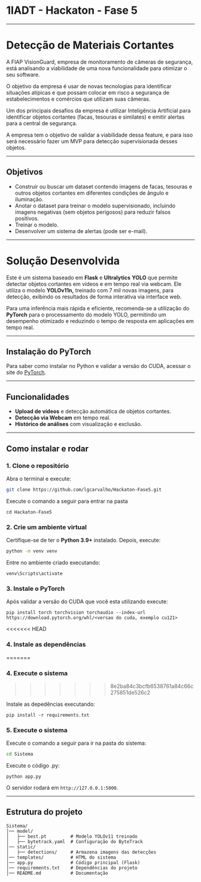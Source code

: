 # 1IADT - Hackaton - Fase 5

---

# Detecção de Materiais Cortantes

A FIAP VisionGuard, empresa de monitoramento de câmeras de segurança, está analisando a viabilidade de uma nova funcionalidade para otimizar o seu software.

O objetivo da empresa é usar de novas tecnologias para identificar situações atípicas e que possam colocar em risco a segurança de estabelecimentos e comércios que utilizam suas câmeras.

Um dos principais desafios da empresa é utilizar Inteligência Artificial para identificar objetos cortantes (facas, tesouras e similates) e emitir alertas para a central de segurança.

A empresa tem o objetivo de validar a viabilidade dessa feature, e para isso será necessário fazer um MVP para detecção supervisionada desses objetos.

---

## Objetivos

* Construir ou buscar um dataset contendo imagens de facas, tesouras e outros objetos cortantes em diferentes condições de ângulo e iluminação.
* Anotar o dataset para treinar o modelo supervisionado, incluindo imagens negativas (sem objetos perigosos) para reduzir falsos positivos.
* Treinar o modelo.
* Desenvolver um sistema de alertas (pode ser e-mail).

---

# Solução Desenvolvida

Este é um sistema baseado em **Flask** e **Ultralytics** **YOLO** que permite detectar objetos cortantes em vídeos e em tempo real via webcam. Ele utiliza o modelo **YOLOv11n,** treinado com 7 mil novas imagens, para detecção, exibindo os resultados de forma interativa via interface web.

Para uma inferência mais rápida e eficiente, recomenda-se a utilização do **PyTorch** para o processamento do modelo YOLO, permitindo um desempenho otimizado e reduzindo o tempo de resposta em aplicações em tempo real.

---

## Instalação do PyTorch

Para saber como instalar no Python e validar a versão do CUDA, acessar o site do [PyTorch](https://pytorch.org/get-started/locally/).

---

## Funcionalidades

* **Upload de vídeos** e detecção automática de objetos cortantes.
* **Detecção via Webcam** em tempo real.
* **Histórico de análises** com visualização e exclusão.

---

## Como instalar e rodar

### 1. Clone o repositório

Abra o terminal e execute:

```bash
git clone https://github.com/lgcarvalho/Hackaton-Fase5.git
```

Execute o comando a seguir para entrar na pasta

```
cd Hackaton-Fase5
```

### 2. Crie um ambiente virtual

Certifique-se de ter o **Python 3.9+** instalado. Depois, execute:

```bash
python -m venv venv
```

Entre no ambiente criado executando:

```
venv\Scripts\activate
```

### 3. Instale o PyTorch

Após validar a versão do CUDA que você esta utilizando execute:

```
pip install torch torchvision torchaudio --index-url https://download.pytorch.org/whl/<versao do cuda, exemplo cu121>
```

<<<<<<< HEAD
### 4. Instale as dependências
=======
### 4.  Execute o sistema
>>>>>>> 8e2ba84c3bcfb6538761a84c66c275851de526c2

Instale as depedências executando:

```
pip install -r requirements.txt
```

### 5.  Execute o sistema

Execute o comando a seguir para ir na pasta do sistema:

```bash
cd Sistema
```

Execute o código .py:

```
python app.py
```

O servidor rodará em `http://127.0.0.1:5000`.

---

## Estrutura do projeto

```
Sistema/
│── model/
│   ├── best.pt         # Modelo YOLOv11 treinado
│   ├── bytetrack.yaml  # Configuração do ByteTrack
│── static/
│   ├── detections/     # Armazena imagens das detecções
│── templates/          # HTML do sistema
│── app.py              # Código principal (Flask)
│── requirements.txt    # Dependências do projeto
│── README.md           # Documentação
```
